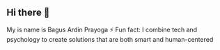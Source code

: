 ## Hi there 👋

My is name is Bagus Ardin Prayoga
⚡ Fun fact: I combine tech and psychology to create solutions that are both smart and human-centered


<!--
**bagusardin25/bagusardin25** is a ✨ _special_ ✨ repository because its `README.md` (this file) appears on your GitHub profile.

Here are some ideas to get you started:

- 🔭 I’m currently working on ...
- 🌱 I’m currently learning ...
- 👯 I’m looking to collaborate on ...
- 🤔 I’m looking for help with ...
- 💬 Ask me about ...
- 📫 How to reach me: ...
- 😄 Pronouns: ...
- ⚡ Fun fact: ...
-->
<!-- - 🔭 I’m currently working on **@Actpreneur Boot Camp**
- 🌱 I’m currently learning Backend Development
- 👯 I’m looking to collaborate on tech project that bring real impact to education and productivity
- 🤔 I’m looking for help with optimizing AI workflows and scalable app developmen
- 💬 Ask me about software development, psychology, and digital bisnis
- 😄 Pronouns: He/Him
- ⚡ Fun fact: I combine tech and psychology to create solutions that are both smart and human-centered
🤺 -->
